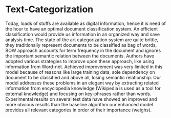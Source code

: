 # Text-Categorization

Today, loads of stuffs are available as digital information, hence it is need of the hour to have an optimal document classification system. An efficient classification would provide us information in an organized way and save analysis time. The state of the art categorization system are quite brittle, they traditionally represent documents to be classified as bag of words, BOW approach accounts for term frequency in the document and ignores the important semantic relation between the documents. Authors have adopted various strategies to improve upon these approach, like using information from Word-net. Achieved improvement was very limited in this model because of reasons like large training data, sole dependency on document to be classified and above all, losing semantic relationship. Our model addresses these problems in an elegant way by extracting related information from encyclopedia knowledge (Wikipedia is used as a tool for external knowledge) and focusing on key-phrases rather than words. Experimental results on several test data have showed an improved and more obvious results than the baseline algorithm our enhanced model provides all relevant categories in order of their importance (weighs).
